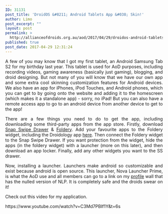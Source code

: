 ```yaml
---
ID: 31131
post_title: 'DroidOS &#8211; Android Tablets App &#038; Skin!'
author: Limo
post_excerpt: ""
layout: post
permalink: >
  http://allianceofdroids.org.au/aod/2017/04/29/droidos-android-tablets-app-skin/
published: true
post_date: 2017-04-29 12:31:24
---
```

<p style="text-align: justify;">A few of you may know that I got my first tablet, an Android Samsung Tab S2 for my birthday last year. This tablet is used for AoD purposes, including recording videos, gaming awareness (basically just gaming), blogging, and droid designing. But not many of you will know that we have our own app and some extra cool skinning customization features for Android devices. We also have an app for iPhones, iPod Touches, and Android phones, which you can get to by going onto the website and adding it to the homescreen (which makes it a standalone app) - sorry, no iPad! But you can also have a remote access app to go to an android device from another device to get to the app!</p>
<p style="text-align: justify;">There are a few things you need to do to get the app, including downloading some third-party apps from the app store. Firstly, download <a href="https://play.google.com/store/apps/details?id=com.fb.iwidget&amp;hl=en">Snap Swipe Drawer</a> &amp; <a href="https://play.google.com/store/apps/details?id=com.urysoft.folder&amp;hl=en">Foldery</a>. Add your favourite apps to the Foldery widget, including the Droidology app <a href="http://app.appsgeyser.com/4783438/Droidology">here</a>. Then connect the Foldery widget to the Snap Swipe Drawer. If you want protection from the widget, hide the apps (in the foldery widget) with a launcher (more on this later), and then download an app locker. Finally, add any other widgets you want to the SS drawer.</p>
<p style="text-align: justify;">Now, installing a launcher. Launchers make android so customizable and exist because android is open source. This launcher, Nova Launcher Prime, is what the AoD use and all members can go to a link on my <a href="http://allianceofdroids.org.au/members/droidology">profile</a> wall that has the nulled version of NLP. It is completely safe and the droids swear on it!</p>
<p style="text-align: justify;">Check out this video for my application.</p>
https://www.youtube.com/watch?v=C3Md7PBIf1Y&t=6s
